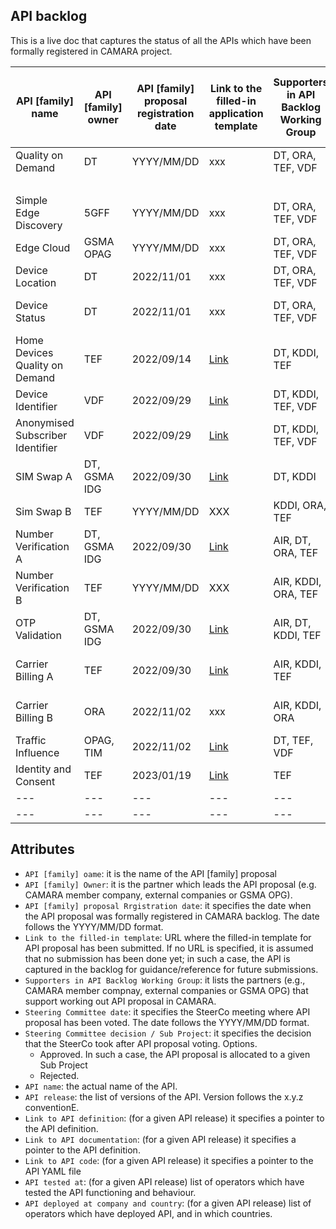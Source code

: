 ## API backlog

This is a live doc that captures the status of all the APIs which have been formally registered in CAMARA project. 

| **API [family] name**  |  **API [family] owner** |  **API [family] proposal registration date**  | **Link to the filled-in application template**   |  **Supporters in API Backlog Working Group**  |  **Steering Committee date** |  **Steering Committee decision / Sub Project**  |  **API name**  |  **API release** |  **Link to API definition**  | **Link to API documentation**  |  **Link to API code**  |  **API tested at** |  **API deployed at company and country**  |  
| --- | --- | --- | --- | --- | --- | --- | --- | --- | --- | --- | --- | --- |---|
| Quality on Demand | DT | YYYY/MM/DD| xxx | DT, ORA, TEF, VDF | YYYY/MM/DD | Approved ([QualityOnDemand](https://github.com/camaraproject/QualityOnDemand)) | Quality on Demand | v0.1.0 | TBC | TBC |TBC | DT | DT - Germany |
|  | | | | | |  | | v0.8.0 | TBC | [Doc](https://github.com/camaraproject/QualityOnDemand/blob/main/documentation/API_documentation/QoD_API.md) |[YAML](https://github.com/camaraproject/QualityOnDemand/blob/main/code/API_definitions/qod-api.yaml) | TBC | TBC | <!---Simple Edge Discovery --->
| Simple Edge Discovery| 5GFF | YYYY/MM/DD | xxx | DT, ORA, TEF, VDF | YYYY/MM/DD | Approved ([EdgeCloud](https://github.com/camaraproject/EdgeCloud)) | Edge Cloud | v1.1.2 | TBC| [Doc](https://github.com/camaraproject/EdgeCloud/blob/main/documentation/API_Documentation/Simple_Edge_Discovery.md)| [YAML](https://github.com/camaraproject/EdgeCloud/blob/main/code/API_definitions/simple_edge_discovery.yaml)| TBC | TBC | <!---Edge Cloud --->
| Edge Cloud | GSMA OPAG | YYYY/MM/DD | xxx | DT, ORA, TEF, VDF | YYYY/MM/DD | Approved ([EdgeCloud](https://github.com/camaraproject/EdgeCloud)) | Edge Cloud | v1.0.0 | TBC | TBC | [YAML](https://github.com/camaraproject/EdgeCloud/blob/main/code/API_definitions/EdgeCloudApi_v0.0.5.yaml)| TBC | TBC | <!---Device Location --->
| Device Location | DT | 2022/11/01| xxx | DT, ORA, TEF, VDF | 2022/04/17 | Approved ([DeviceLocation](https://github.com/camaraproject/DeviceLocation)) | Device Location | v0.1.0 | TBC | [Doc](https://github.com/camaraproject/DeviceLocation/blob/main/documentation/API_documentation/Location_API.md)| [YAML](https://github.com/camaraproject/DeviceLocation/blob/main/code/API_definitions/location.yaml)| TBC | TBC | <!---Device Status --->
| Device Status | DT | 2022/11/01 | xxx | DT, ORA, TEF, VDF | 2022/04/17 | Approved ([DeviceStatus](https://github.com/camaraproject/DeviceStatus)) | Check Device Connectivity | v0.2.0 | TBC| [Doc](https://github.com/camaraproject/DeviceStatus/blob/main/documentation/API_documentation/Connectivity_API.md) | [YAML](https://github.com/camaraproject/DeviceStatus/blob/main/code/API_definitions/check-device-connectivity.yaml)| TBC | TBC | <!---Home Devices Quality on Demand SubProject--->
| Home Devices Quality on Demand | TEF | 2022/09/14 | [Link](https://github.com/camaraproject/WorkingGroups/blob/main/APIBacklog/documentation/SupportingDocuments/API%20proposals/APIproposal_HomeDevicesQoD_Telefonica.md) | DT, KDDI, TEF | 2022/10/13 | Approved ([HomeDevicesQoD](https://github.com/camaraproject/HomeDevicesQoD)) | Home Devices QoD| v0.1.0 | TBC | [Doc](https://github.com/camaraproject/HomeDevicesQoD/blob/main/documentation/API_documentation/home_devices_qod.md) | [YAML](https://github.com/camaraproject/HomeDevicesQoD/blob/main/code/API_definitions/home_devices_qod.yaml)| TBC | TBC | <!---Device Identifier SubProject--->
| Device Identifier | VDF | 2022/09/29 | [Link](https://github.com/camaraproject/WorkingGroups/blob/main/APIBacklog/documentation/SupportingDocuments/API%20proposals/APIproposal_DeviceIdentifier_Vodafone.md) | DT, KDDI, TEF, VDF | 2022/10/13| Approved ([DeviceIdentifier](https://github.com/camaraproject/DeviceIdentifier)) | Device Identifier| v0.1.0 | TBC | TBC |[YAML](https://github.com/camaraproject/DeviceIdentifier/blob/main/code/API_definitions/CAMARA%20Device%20Identifier%20API.yaml) | TBC | TBC | <!---Anonymised Subscriber Identifier SubProject--->
| Anonymised Subscriber Identifier | VDF | 2022/09/29 | [Link](https://github.com/camaraproject/WorkingGroups/blob/main/APIBacklog/documentation/SupportingDocuments/API%20proposals/APIproposal_AnonymisedSubscriberIdentifier_Vodafone.md)| DT, KDDI, TEF, VDF | 2022/10/13 | Approved ([AnonymisedSubscriberIdenfifier](https://github.com/camaraproject/AnonymisedSubscriberIdentifier)) | Anonymised Subscriber Identifier| v0.1.0 |TBC |  TBC | TBC| TBC | TBC | <!---SIM Swap API--->
| SIM Swap A | DT, GSMA IDG | 2022/09/30 | [Link](https://github.com/camaraproject/WorkingGroups/blob/main/APIBacklog/documentation/SupportingDocuments/API%20proposals/APIproposal_Sim%20Swap_DeustcheTelekom.md)| DT, KDDI | 2022/10/13 | Approved ([SimSwap](https://github.com/camaraproject/SimSwap)) | Mobile Connect ATP| v0.1.0 | TBC | [Doc](https://github.com/camaraproject/SimSwap/blob/main/code/API_definitions/MobileConnect/MobileConnectATP.md)| [YAML](https://github.com/camaraproject/SimSwap/blob/main/code/API_definitions/MobileConnect/MC_ATP.yaml)| TBC | TBC | 
| Sim Swap B| TEF | YYYY/MM/DD | XXX| KDDI, ORA, TEF | YYYY/MM/DD | Approved([SimSwap](https://github.com/camaraproject/SimSwap)) | Check SIM Swap| v0.3.0 |  | [Doc](https://github.com/camaraproject/SimSwap/blob/main/code/API_definitions/CAMARA/Check_sim_swap_API.md)|  [YAML](https://github.com/camaraproject/SimSwap/blob/main/code/API_definitions/CAMARA/checkSimSwap-v0.3.0.camara.swagger.yaml) | TBC | TBC | <!---Number Verification API --->
| Number Verification A| DT, GSMA IDG | 2022/09/30 | [Link](https://github.com/camaraproject/WorkingGroups/blob/main/APIBacklog/documentation/SupportingDocuments/API%20proposals/APIproposal_%20NumberVerification_DeustcheTelekom.md)| AIR, DT, ORA, TEF | 2022/10/13 | Approved([NumberVerification](https://github.com/camaraproject/NumberVerification)) | Number Verify MC| v0.1.0 | TBC |  [Doc](https://github.com/camaraproject/NumberVerification/blob/main/code/API_definitions/MobileConnect/MC_VERIFIED_MSISDN.md) | [YAML](https://github.com/camaraproject/NumberVerification/blob/main/code/API_definitions/MobileConnect/numberVerify.yaml)| TBC | TBC | 
| Number Verification B| TEF | YYYY/MM/DD | XXX| AIR, KDDI, ORA, TEF | YYYY/MM/DD | Approved([NumberVerification](https://github.com/camaraproject/NumberVerification)) | Number Verify| v0.1.0 |  | [Doc](https://github.com/camaraproject/NumberVerification/blob/main/code/API_definitions/CAMARA/NUMBER_VERIFICATION_API.md)| [YAML](https://github.com/camaraproject/NumberVerification/blob/main/code/API_definitions/CAMARA/number_verification.yaml)| TBC | TBC | <!---OTP Validation API-->
| OTP Validation | DT, GSMA IDG | 2022/09/30 | [Link](https://github.com/camaraproject/WorkingGroups/blob/main/APIBacklog/documentation/SupportingDocuments/API%20proposals/APIproposal_NumberVerificationMS2FA_DeustcheTelekom.md)| AIR, DT, KDDI, TEF | 2022/10/13 | Approved ([OTPValidation](https://github.com/camaraproject/OTPValidationAPI))  | OTP SMS| v0.1.0 | TBC | [Doc](https://github.com/camaraproject/OTPvalidationAPI/blob/main/documentation/API_documentation/OTP_SMS_API.md) | [YAML](https://github.com/camaraproject/OTPvalidationAPI/blob/main/code/API_definitions/one-time-password-sms.yaml)| TBC | TBC | <!---Carrier Billing API-->
| Carrier Billing A | TEF | 2022/09/30 | [Link](https://github.com/camaraproject/WorkingGroups/blob/main/APIBacklog/documentation/SupportingDocuments/API%20proposals/APIproposal_CarrierBillingCheckOut_Telefonica.md)| AIR, KDDI, TEF | 2022/10/13 | Approved ([CarrierBillingCheckOut](https://github.com/camaraproject/CarrierBillingCheckOut))  | Carrier Billing Check Out| v0.5.0 | TBC | [Doc](https://github.com/camaraproject/CarrierBillingCheckOut/blob/main/documentation/API_documentation/Carrier_Billing_Checkout_API.md) | [YAML](https://github.com/camaraproject/CarrierBillingCheckOut/blob/main/code/API_definitions/carrier_billing_checkout.yaml)| TBC | TBC |
| Carrier Billing B | ORA | 2022/11/02 | xxx | AIR, KDDI, ORA | 2022/11/10 | Approved ([CarrierBillingCheckOut](https://github.com/camaraproject/CarrierBillingCheckOut))  | Carrier Billing Payment| v0.5.0 | TBC | [Doc](https://github.com/camaraproject/CarrierBillingCheckOut/blob/main/documentation/API_documentation/Carrier_Billing_Payment_API.md) | [YAML](https://github.com/camaraproject/CarrierBillingCheckOut/blob/main/code/API_definitions/carrier_billing_payment.yaml) | TBC | TBC |  <!---Traffic Influence API-->
| Traffic Influence | OPAG, TIM | 2022/11/02| [Link](https://github.com/camaraproject/WorkingGroups/blob/main/APIBacklog/documentation/SupportingDocuments/API%20proposals/APIproposal_NumberVerificationMS2FA_DeustcheTelekom.md)| DT, TEF, VDF | 2022/11/10 | Approved ([EdgeCloud](https://github.com/camaraproject/EdgeCloud))   | Traffic Influence | v0.8.1 | TBC| [Doc](https://github.com/camaraproject/EdgeCloud/blob/main/documentation/API_Documentation/Traffic_Influence_API_Documentation.md) | [YAML](https://github.com/camaraproject/EdgeCloud/blob/main/code/API_definitions/Traffic_Influence.yaml) | TBC | TBC | <!---Identity and Consent API-->
| Identity and Consent | TEF | 2023/01/19| [Link](https://github.com/camaraproject/WorkingGroups/blob/main/APIBacklog/documentation/SupportingDocuments/API%20proposals/APIFamilyproposal_Identity%26Consent.md)| TEF | 2023/02/08 | Under evaluation | xxxx | xxx | xxxx | TBC | TBC| TBC | TBC |
| --- | --- | --- | --- | --- | --- | --- | --- | --- | --- | --- | --- | --- | --- |
| --- | --- | --- | --- | --- | --- | --- | --- | --- | --- | --- | --- | --- | --- |



## Attributes
- `API [family] oame`: it is the name of the API [family] proposal
- `API [family] Owner`: it is the partner which leads the API proposal (e.g. CAMARA member company, external companies or GSMA OPG). 
- `API [family] proposal Rrgistration date`: it specifies the date when the API proposal was formally registered in CAMARA backlog. The date follows the YYYY/MM/DD format. 
- `Link to the filled-in template`: URL where the filled-in template for API proposal has been submitted. If no URL is specified, it is assumed that no submission has been done yet; in such a case, the API is captured in the backlog for guidance/reference for future submissions.
- `Supporters in API Backlog Working Group`: it lists the partners (e.g., CAMARA member compnay, external companies or GSMA OPG) that support working out API proposal in CAMARA. 
- `Steering Committee date`: it specifies the SteerCo meeting where API proposal has been voted. The date follows the YYYY/MM/DD format. 
- `Steering Committee decision / Sub Project`: it specifies the decision that the SteerCo took after API proposal voting. Options. 
	- Approved. In such a case, the API proposal is allocated to a given Sub Project
	- Rejected. 
- `API name`: the actual name of the API. 
- `API release`: the list of versions of the API. Version follows the x.y.z conventionE.
- `Link to API definition`:  (for a given API release) it specifies a pointer to the API definition.
- `Link to API documentation`:  (for a given API release) it specifies a pointer to the API definition.
- `Link to API code`:  (for a given API release) it specifies a pointer to the API YAML file
- `API tested at`: (for a given API release) list of operators which have tested the API functioning and behaviour.
- `API deployed at company and country`: (for a given API release) list of operators which have deployed API, and in which countries.
